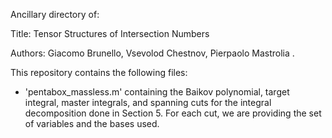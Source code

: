 Ancillary directory of:

Title: Tensor Structures of Intersection Numbers

Authors: Giacomo Brunello, Vsevolod Chestnov, Pierpaolo Mastrolia .


This repository contains the following files:

-  'pentabox_massless.m' containing the Baikov polynomial, 
target integral, master integrals, and spanning cuts
for the integral decomposition done in Section 5. 
For each cut, we are providing the set of variables and the bases used.